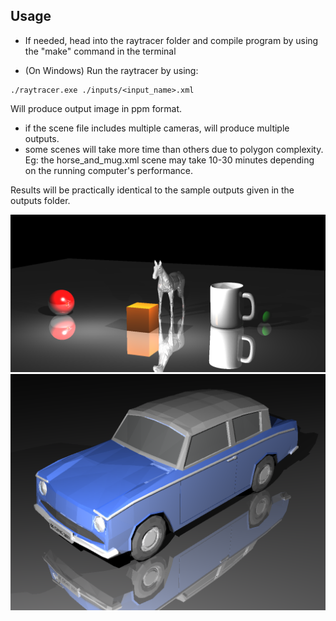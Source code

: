 ## Usage
- If needed, head into the raytracer folder and compile program by using the "make" command in the terminal

- (On Windows) Run the raytracer by using:
```
./raytracer.exe ./inputs/<input_name>.xml
```

Will produce output image in ppm format.
- if the scene file includes multiple cameras, will produce multiple outputs.
- some scenes will take more time than others due to polygon complexity. Eg: the horse_and_mug.xml scene may take 10-30 minutes depending on the running computer's performance.

Results will be practically identical to the sample outputs given in the outputs folder.

![](https://github.com/BoraKaygin/ceng-archives/blob/CENGArchives-Demo-updates/CENG477-Raytracing/horse_and_mug.png)
![](https://github.com/BoraKaygin/ceng-archives/blob/CENGArchives-Demo-updates/CENG477-Raytracing/Car.png)
